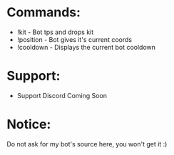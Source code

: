 # Commands:

- !kit - Bot tps and drops kit
- !position - Bot gives it's current coords
- !cooldown - Displays the current bot cooldown

# Support:

- Support Discord Coming Soon

# Notice:

Do not ask for my bot's source here, you won't get it :)
